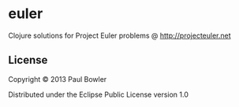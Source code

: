 # euler

Clojure solutions for Project Euler problems @ http://projecteuler.net


## License

Copyright © 2013 Paul Bowler

Distributed under the Eclipse Public License version 1.0
